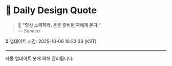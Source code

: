 
# 📘 Daily Design Quote

> 💬 **"항상 노력하라. 운은 준비된 자에게 온다."**  
> — *Seneca*

⏳ 업데이트 시간: 2025-10-06 10:23:33 (KST)

---

자동 업데이트 봇에 의해 관리됩니다.
